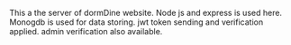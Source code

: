 This a the server of dormDine website.
Node js and express is used here.
Monogdb is used for data storing.
jwt token sending and verification applied.
admin verification also available.
